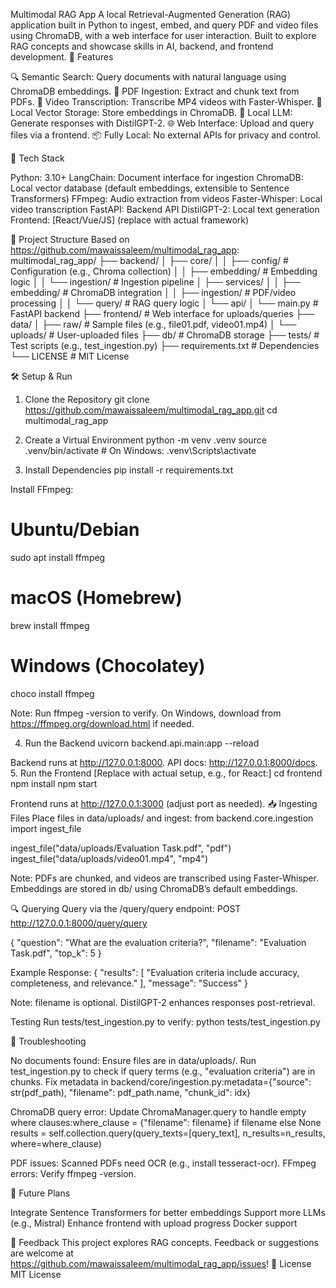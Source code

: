 Multimodal RAG App
A local Retrieval-Augmented Generation (RAG) application built in Python to ingest, embed, and query PDF and video files using ChromaDB, with a web interface for user interaction. Built to explore RAG concepts and showcase skills in AI, backend, and frontend development.
🚀 Features

🔍 Semantic Search: Query documents with natural language using ChromaDB embeddings.
📄 PDF Ingestion: Extract and chunk text from PDFs.
🎥 Video Transcription: Transcribe MP4 videos with Faster-Whisper.
💾 Local Vector Storage: Store embeddings in ChromaDB.
🧠 Local LLM: Generate responses with DistilGPT-2.
🌐 Web Interface: Upload and query files via a frontend.
📦 Fully Local: No external APIs for privacy and control.

🧱 Tech Stack

Python: 3.10+
LangChain: Document interface for ingestion
ChromaDB: Local vector database (default embeddings, extensible to Sentence Transformers)
FFmpeg: Audio extraction from videos
Faster-Whisper: Local video transcription
FastAPI: Backend API
DistilGPT-2: Local text generation
Frontend: [React/Vue/JS] (replace with actual framework)

📂 Project Structure
Based on https://github.com/mawaissaleem/multimodal_rag_app:
multimodal_rag_app/
├── backend/
│   ├── core/
│   │   ├── config/        # Configuration (e.g., Chroma collection)
│   │   ├── embedding/     # Embedding logic
│   │   └── ingestion/     # Ingestion pipeline
│   ├── services/
│   │   ├── embedding/     # ChromaDB integration
│   │   ├── ingestion/     # PDF/video processing
│   │   └── query/         # RAG query logic
│   └── api/
│       └── main.py        # FastAPI backend
├── frontend/              # Web interface for uploads/queries
├── data/
│   ├── raw/               # Sample files (e.g., file01.pdf, video01.mp4)
│   └── uploads/           # User-uploaded files
├── db/                    # ChromaDB storage
├── tests/                 # Test scripts (e.g., test_ingestion.py)
├── requirements.txt       # Dependencies
└── LICENSE                # MIT License

🛠️ Setup & Run
1. Clone the Repository
git clone https://github.com/mawaissaleem/multimodal_rag_app.git
cd multimodal_rag_app

2. Create a Virtual Environment
python -m venv .venv
source .venv/bin/activate  # On Windows: .venv\Scripts\activate

3. Install Dependencies
pip install -r requirements.txt

Install FFmpeg:
# Ubuntu/Debian
sudo apt install ffmpeg

# macOS (Homebrew)
brew install ffmpeg

# Windows (Chocolatey)
choco install ffmpeg


Note: Run ffmpeg -version to verify. On Windows, download from https://ffmpeg.org/download.html if needed.

4. Run the Backend
uvicorn backend.api.main:app --reload

Backend runs at http://127.0.0.1:8000. API docs: http://127.0.0.1:8000/docs.
5. Run the Frontend
[Replace with actual setup, e.g., for React:]
cd frontend
npm install
npm start

Frontend runs at http://127.0.0.1:3000 (adjust port as needed).
📥 Ingesting Files
Place files in data/uploads/ and ingest:
from backend.core.ingestion import ingest_file

ingest_file("data/uploads/Evaluation Task.pdf", "pdf")
ingest_file("data/uploads/video01.mp4", "mp4")


Note: PDFs are chunked, and videos are transcribed using Faster-Whisper. Embeddings are stored in db/ using ChromaDB’s default embeddings.

🔍 Querying
Query via the /query/query endpoint:
POST http://127.0.0.1:8000/query/query

{
  "question": "What are the evaluation criteria?",
  "filename": "Evaluation Task.pdf",
  "top_k": 5
}

Example Response:
{
  "results": [
    "Evaluation criteria include accuracy, completeness, and relevance."
  ],
  "message": "Success"
}


Note: filename is optional. DistilGPT-2 enhances responses post-retrieval.

Testing
Run tests/test_ingestion.py to verify:
python tests/test_ingestion.py

🐛 Troubleshooting

No documents found:
Ensure files are in data/uploads/.
Run test_ingestion.py to check if query terms (e.g., "evaluation criteria") are in chunks.
Fix metadata in backend/core/ingestion.py:metadata={"source": str(pdf_path), "filename": pdf_path.name, "chunk_id": idx}




ChromaDB query error: Update ChromaManager.query to handle empty where clauses:where_clause = {"filename": filename} if filename else None
results = self.collection.query(query_texts=[query_text], n_results=n_results, where=where_clause)


PDF issues: Scanned PDFs need OCR (e.g., install tesseract-ocr).
FFmpeg errors: Verify ffmpeg -version.

🧩 Future Plans

Integrate Sentence Transformers for better embeddings
Support more LLMs (e.g., Mistral)
Enhance frontend with upload progress
Docker support

🤝 Feedback
This project explores RAG concepts. Feedback or suggestions are welcome at https://github.com/mawaissaleem/multimodal_rag_app/issues!
📜 License
MIT License
